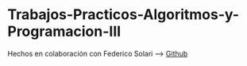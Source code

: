 # Trabajos-Practicos-Algoritmos-y-Programacion-III

Hechos en colaboración con Federico Solari --> [Github](https://github.com/FedericoSolari)
